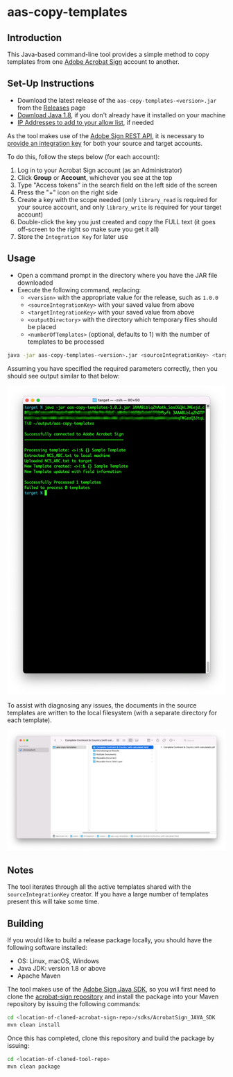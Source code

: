 # aas-copy-templates

## Introduction

This Java-based command-line tool provides a simple method to copy templates from one [Adobe Acrobat Sign](https://www.adobe.com/sign.html) account to another.

## Set-Up Instructions

+ Download the latest release of the `aas-copy-templates-<version>.jar` from the [Releases](https://github.com/esign-org-uk/aas-copy-templates/releases) page
+ [Download Java 1.8](https://www.oracle.com/java/technologies/javase/javase8-archive-downloads.html), if you don't already have it installed on your machine
+ [IP Addresses to add to your allow list](https://helpx.adobe.com/sign/system-requirements.html#IPs), if needed

As the tool makes use of the [Adobe Sign REST API](https://secure.adobesign.com/public/docs/restapi/v6), it is necessary to [provide an integration key](https://helpx.adobe.com/sign/kb/how-to-create-an-integration-key.html) for both your source and target accounts.

To do this, follow the steps below (for each account):

1. Log in to your Acrobat Sign account (as an Administrator)
2. Click **Group** or **Account**, whichever you see at the top
3. Type "Access tokens" in the search field on the left side of the screen
4. Press the "+" icon on the right side
5. Create a key with the scope needed (only `library_read` is required for your source account, and only `library_write` is required for your target account)
6. Double-click the key you just created and copy the FULL text (it goes off-screen to the right so make sure you get it all)
7. Store the `Integration Key` for later use

## Usage

+ Open a command prompt in the directory where you have the JAR file downloaded
+ Execute the following command, replacing:
  + `<version>` with the appropriate value for the release, such as `1.0.0`
  + `<sourceIntegrationKey>` with your saved value from above
  + `<targetIntegrationKey>` with your saved value from above
  + `<outputDirectory>` with the directory which temporary files should be placed
  + `<numberOfTemplates>` (optional, defaults to 1) with the number of templates to be processed

```sh
java -jar aas-copy-templates-<version>.jar <sourceIntegrationKey> <targetIntegrationKey> <outputDirectory> <numberOfTemplates>
```

Assuming you have specified the required parameters correctly, then you should see output similar to that below:

![Sample Output](/images/example-usage.png)

To assist with diagnosing any issues, the documents in the source templates are written to the local filesystem (with a separate directory for each template).

![Sample Output Files](/images/example-output.png)

## Notes

The tool iterates through all the active templates shared with the `sourceIntegrationKey` creator.
If you have a large number of templates present this will take some time.

## Building

If you would like to build a release package locally, you should have the following software installed:

+ OS: Linux, macOS, Windows
+ Java JDK: version 1.8 or above
+ Apache Maven

The tool makes use of the [Adobe Sign Java SDK](https://opensource.adobe.com/acrobat-sign/sdks/java.html), so you will first need to clone the [acrobat-sign repository](https://github.com/adobe/acrobat-sign) and install the package into your Maven repository by issuing the following commands:

```sh
cd <location-of-cloned-acrobat-sign-repo>/sdks/AcrobatSign_JAVA_SDK
mvn clean install
```

Once this has completed, clone this repository and build the package by issuing:

```sh
cd <location-of-cloned-tool-repo>
mvn clean package
```
